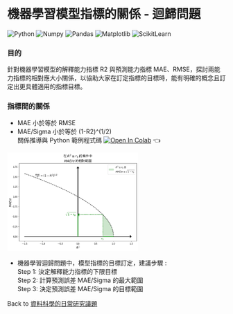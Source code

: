 # 機器學習模型指標的關係 - 迴歸問題 

![Python](https://img.shields.io/badge/Python-3.10.12-blue.svg) ![Numpy](https://img.shields.io/badge/NumPy-1.23.5-range.svg) ![Pandas](https://img.shields.io/badge/Pandas-1.5.3-range.svg) ![Matplotlib](https://img.shields.io/badge/Matplolib-3.7.1-range.svg) ![ScikitLearn](https://img.shields.io/badge/ScikitLearn-1.2.2-range.svg)   

### 目的  
針對機器學習模型的解釋能力指標 R2 與預測能力指標 MAE、RMSE，探討兩能力指標的相對應大小關係，以協助大家在訂定指標的目標時，能有明確的概念且訂定出更具體適用的指標目標。

### 指標間的關係
- MAE 小於等於 RMSE
- MAE/Sigma 小於等於 (1-R2)^(1/2)  
  關係推導與 Python 範例程式碼   [![Open In Colab](https://colab.research.google.com/assets/colab-badge.svg)](https://colab.research.google.com/github/YenLinWu/Daily_Work_of_Data_Science/blob/Dev/MAE_and_R2/MAE_Sigma_R_Squared.ipynb)  :point_left:  
  
<p align="left">
      <img src="./imgs/MAE_Sigma_R2.png"  width="60%" height="60%">
</p>
  
- 機器學習迴歸問題中，模型指標的目標訂定，建議步驟 :    
  Step 1: 決定解釋能力指標的下限目標  
  Step 2: 計算預測誤差 MAE/Sigma 的最大範圍  
  Step 3: 決定預測誤差 MAE/Sigma 的目標範圍  

      
Back to [資料科學的日常研究議題](https://github.com/YenLinWu/Daily_Work_of_Data_Science/blob/main/README.md#%E8%B3%87%E6%96%99%E7%A7%91%E5%AD%B8%E7%9A%84%E6%97%A5%E5%B8%B8)
